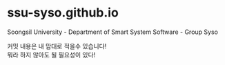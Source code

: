 # ssu-syso.github.io
Soongsil University - Department of Smart System Software - Group Syso

커밋 내용은 내 맘대로 적을수 있습니다! <br>
뭐라 하지 않아도 될 필요성이 있다!
